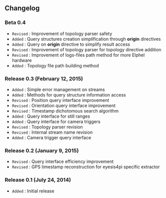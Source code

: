 ## Changelog

### Beta 0.4

- `Revised` : Improvement of topology parser safety
- `Added` : Query structures creation simplification through **origin** directives
- `Added` : Query on **origin** directive to simplify result access
- `Revised` : Improvement of topology parser for topology directive addition
- `Revised` : Improvement of logs-files path method for more Elphel hardware
- `Added` : Topology file path building method

### Release 0.3 (February 12, 2015)

- `Added` : Simple error management on streams
- `Added` : Methods for query structure information access
- `Revised` : Position query interface improvement
- `Revised` : Orientation query interface improvement
- `Revised` : Timestamp dichotomous search algorithm
- `Added` : Query interface for still ranges
- `Added` : Query interface for camera triggers
- `Revised` : Topology parser revision
- `Revised` : Internal stream name revision
- `Added` : Camera trigger query interface

### Release 0.2 (January 9, 2015)

- `Revised` : Query interface efficiency improvement
- `Revised` : GPS timestamp reconstruction for eyesis4pi specific extractor

### Release 0.1 (July 24, 2014)

- `Added` : Initial release
